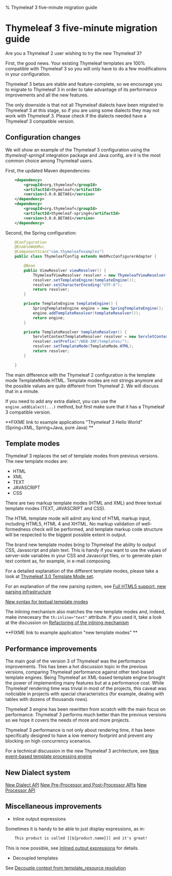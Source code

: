 % Thymeleaf 3 five-minute migration guide


Thymeleaf 3 five-minute migration guide
=======================================

Are you a Thymeleaf 2 user wishing to try the new Thymeleaf 3?

First, the good news. Your existing Thymeleaf templates are 100% compatible with
Thymeleaf 3 so you will only have to do a few modifications in your configuration.

Thymeleaf 3 betas are stable and feature-complete, so we encourage you to migrate to
Thymeleaf 3 in order to take advantage of its performance improvements and all the 
new features.

The only downside is that not all Thymeleaf dialects have been migrated to Thymeleaf 3
at this stage, so if you are using some dialects they may not work with Thymeleaf 3.
Please check if the dialects needed have a Thymeleaf 3 compatible version.

Configuration changes
---------------------

We will show an example of the Thymeleaf 3 configuration using the *thymeleaf-spring4*
integration package and Java config, are it is the most common choice among Thymeleaf users.

First, the updated Maven dependencies:

```xml
    <dependency>
        <groupId>org.thymeleaf</groupId>
        <artifactId>thymeleaf</artifactId>
        <version>3.0.0.BETA01</version>
    </dependency>
    <dependency>
        <groupId>org.thymeleaf</groupId>
        <artifactId>thymeleaf-spring4</artifactId>
        <version>3.0.0.BETA01</version>
    </dependency>
```

Second, the Spring configuration:

```java
    @Configuration
    @EnableWebMvc
    @ComponentScan("com.thymeleafexamples")
    public class ThymeleafConfig extends WebMvcConfigurerAdapter {

        @Bean
        public ViewResolver viewResolver() {
            ThymeleafViewResolver resolver = new ThymeleafViewResolver();
            resolver.setTemplateEngine(templateEngine());
            resolver.setCharacterEncoding("UTF-8");
            return resolver;
        }

        private TemplateEngine templateEngine() {
            SpringTemplateEngine engine = new SpringTemplateEngine();
            engine.addTemplateResolver(templateResolver());
            return engine;
        }

        private TemplateResolver templateResolver() {
            ServletContextTemplateResolver resolver = new ServletContextTemplateResolver();
            resolver.setPrefix("/WEB-INF/templates/");
            resolver.setTemplateMode(TemplateMode.HTML);
            return resolver;
        }

    }
```

The main difference with the Thymeleaf 2 configuration is the template mode TemplateMode.HTML.
Template modes are not strings anymore and the possible values are quite different from Thymeleaf 2.
We will discuss that in a minute.

If you need to add any extra dialect, you can use the `engine.addDialect(...)` method, but first 
make sure that it has a Thymeleaf 3 compatible version.

**FIXME link to example applications "Thymeleaf 3 Hello World" (Spring+XML, Spring+Java, pure Java) **



Template modes
--------------

Thymeleaf 3 replaces the set of template modes from previous versions. The new template modes are:

- HTML
- XML
- TEXT
- JAVASCRIPT
- CSS

There are two markup template modes (HTML and XML) and three textual template modes (TEXT, JAVASCRIPT and CSS).

The HTML template mode will admit any kind of HTML markup input, including HTML5, HTML 4 and XHTML. 
No markup validation of well-formedness check will be performed, and template markup code structure will be respected 
to the biggest possible extent in output.

The brand new template modes bring to Thymeleaf the ability to output CSS, Javascript and plain text. This is
handy if you want to use the values of server-side variables in your CSS and Javascript files, or to generate
plain text content as, for example, in e-mail composing.

For a detailed explanation of the different template modes, please take a look at [Thymeleaf 3.0 Template Mode set](https://github.com/thymeleaf/thymeleaf/issues/391).

For an explanation of the new parsing system, see [Full HTML5 support, new parsing infrastructure](https://github.com/thymeleaf/thymeleaf/issues/390)


[New syntax for textual template modes](https://github.com/thymeleaf/thymeleaf/issues/395)


The inlining mechanism also matches the new template modes and, indeed, make innecesary the `th:inline="text"` attribute.
If you used it, take a look at the discussion on [Refactoring of the inlining mechanism](https://github.com/thymeleaf/thymeleaf/issues/396)



**FIXME link to example application "new template modes" **



Performance improvements
------------------------

The main goal of the version 3 of Thymeleaf was the performance improvements.
This has been a hot discussion topic in the previous versions, comparing Thymeleaf performance against other text-based template engines.
Being Thymeleaf an XML-based template engine brought the power of implementing many features but at a performance cost. While Thymeleaf
rendering time was trivial in most of the projects, this caveat was noticiable in projects with special characteristics (for example, dealing with tables with dozens of thousands rows).

Thymeleaf 3 engine has been rewritten from scratch with the main focus on performance. Thymeleaf 3 performs much better than the previous versions 
so we hope it covers the needs of more and more projects.

Thymeleaf 3 performance is not only about rendering time, it has been specifically designed to have a low memory footprint and prevent any blocking on high concurrency scenarios.

For a technical discussion in the new Thymeleaf 3 architecture, see [New event-based template processing engine](https://github.com/thymeleaf/thymeleaf/issues/389)



New Dialect system
------------------

[New Dialect API](https://github.com/thymeleaf/thymeleaf/issues/401)
[New Pre-Processor and Post-Processor APIs](https://github.com/thymeleaf/thymeleaf/issues/400)
[New Processor API](https://github.com/thymeleaf/thymeleaf/issues/399)



Miscellaneous improvements
--------------------------

- Inline output expressions

Sometimes it is handy to be able to just display expressions, as in:

```html
    This product is called [[${product.name}]] and it's great!
```

This is now possible, see [Inlined output expressions](https://github.com/thymeleaf/thymeleaf/issues/394) for details.

- Decoupled templates

See [Decouple context from template_resource resolution](https://github.com/thymeleaf/thymeleaf/issues/413)














